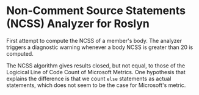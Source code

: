 # Non-Comment Source Statements (NCSS) Analyzer for Roslyn

First attempt to compute the NCSS of a member's body. The analyzer triggers a diagnostic warning whenever a body NCSS is greater than 20 is computed.

The NCSS algorithm gives results closed, but not equal, to those of the Logicical Line of Code Count of Microsoft Metrics. One hypothesis that explains the difference is that we count `else` statements as actual statements, which does not seem to be the case for Microsoft's metric.